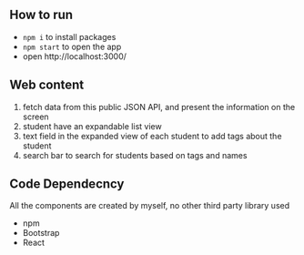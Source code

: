 ## How to run

- `npm i` to install packages
- `npm start` to open the app
- open http://localhost:3000/

## Web content

1. fetch data from this public JSON API, and present
   the information on the screen
2. student have an expandable list view
3. text field in the expanded view of each student to add
   tags about the student
4. search bar to search for students based on tags and names

## Code Dependecncy

All the components are created by myself, no other third party library used

- npm
- Bootstrap
- React

